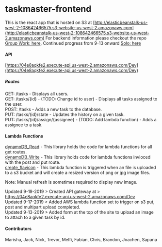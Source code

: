 # taskmaster-frontend
This is the react app that is hosted on S3 at [http://elasticbeanstalk-us-west-2-108642466575.s3-website-us-west-2.amazonaws.com](http://elasticbeanstalk-us-west-2-108642466575.s3-website-us-west-2.amazonaws.com)
For backend information please checkout the repo [Group Work: here](https://github.com/Taskmaster-401/taskmaster), Continued progress from 9-13 onward [Solo: here](https://github.com/kdcouture/taskMaster/tree/2kevdev)
#### API
[https://04e8aqkfe2.execute-api.us-west-2.amazonaws.com/Dev](https://04e8aqkfe2.execute-api.us-west-2.amazonaws.com/Dev)
##### Routes
GET: /tasks - Displays all users.  
GET: /tasks/{id} - (TODO: Change id to user) - Displays all tasks assigned to the user.  
POST: /tasks - Adds a new task to the database.  
PUT: /tasks/{id}/state - Updates the history on a given task.  
PUT: /tasks/{id}/assign/{assignee} - (TODO: Add lambda function) - Adds a assignee to a task.  

#### Lambda Functions
  
[dynamoDB_Read](https://github.com/kdcouture/taskmaster-frontend/tree/master/taskmaster-frontend/lambda_dynamoDB_Read/src/main/java/lambda_dynamoDB_Read) - This library holds the code for lambda functions for all get routes.  
[dynamoDB_Write](https://github.com/kdcouture/taskmaster-frontend/tree/master/taskmaster-frontend/lambda_dynamoDB_Write/src/main/java/lambda_dynamoDB_Write) - This library holds code for lambda functions invloced with the post and put route.  
[create_flavicon](https://github.com/kdcouture/taskmaster-frontend/tree/master/taskmaster-frontend/lambda_create_flavicon) - This lambda function is triggered when an file is uploaded to a s3 bucket and will create a resized version of png or jpg image files.  
  
Note: Manual refresh is sometimes required to display new image.  
  
  
Updated 9-19-2019 > Created API gateway at > https://04e8aqkfe2.execute-api.us-west-2.amazonaws.com/Dev  
Updated 9-17-2019 > Added AWS lambda function set to trigger on s3 put, post and multipart upload completed.  
Updated 9-13-2019 > Added form at the top of the site to upload an image to attach to a given task by id.

#### Contributors 
Marisha, Jack, Nick, Trevor, Melfi, Fabian, Chris, Brandon, Joachen, Sapana
